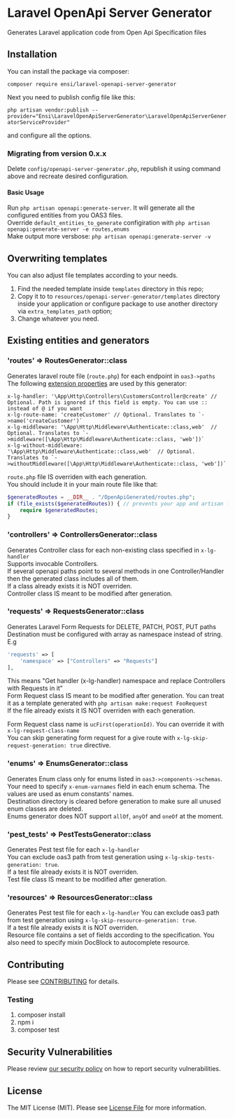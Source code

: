 # Laravel OpenApi Server Generator

Generates Laravel application code from Open Api Specification files

## Installation

You can install the package via composer:

`composer require ensi/laravel-openapi-server-generator`

Next you need to publish config file like this:

`php artisan vendor:publish --provider="Ensi\LaravelOpenApiServerGenerator\LaravelOpenApiServerGeneratorServiceProvider"`

and configure all the options.

### Migrating from version 0.x.x

Delete `config/openapi-server-generator.php`, republish it using command above and recreate desired configuration.

#### Basic Usage

Run `php artisan openapi:generate-server`. It will generate all the configured entities from you OAS3 files.  
Override `default_entities_to_generate` configiration with `php artisan openapi:generate-server -e routes,enums`  
Make output more versbose: `php artisan openapi:generate-server -v`  

## Overwriting templates

You can also adjust file templates according to your needs. 
1. Find the needed template inside `templates` directory in this repo;
2. Copy it to to `resources/openapi-server-generator/templates` directory inside your application or configure package to use another directory via `extra_templates_path` option;
3. Change whatever you need.

## Existing entities and generators

### 'routes' => RoutesGenerator::class

Generates laravel route file (`route.php`) for each endpoint in `oas3->paths`  
The following [extension properties](https://github.com/OAI/OpenAPI-Specification/blob/3.0.2/versions/3.0.2.md#specificationExtensions) are used by this generator:

```
x-lg-handler: '\App\Http\Controllers\CustomersController@create' // Optional. Path is ignored if this field is empty. You can use :: instead of @ if you want
x-lg-route-name: 'createCustomer' // Optional. Translates to `->name('createCustomer')`
x-lg-middleware: '\App\Http\Middleware\Authenticate::class,web'  // Optional. Translates to `->middleware([\App\Http\Middleware\Authenticate::class, 'web'])`
x-lg-without-middleware: '\App\Http\Middleware\Authenticate::class,web'  // Optional. Translates to `->withoutMiddleware([\App\Http\Middleware\Authenticate::class, 'web'])`
```

`route.php` file IS overriden with each generation.  
You should include it in your main route file like that:

```php
$generatedRoutes = __DIR__ . "/OpenApiGenerated/routes.php";
if (file_exists($generatedRoutes)) { // prevents your app and artisan from breaking if there is no autogenerated route file for some reason.
    require $generatedRoutes;
}
```

### 'controllers' => ControllersGenerator::class

Generates Controller class for each non-existing class specified in `x-lg-handler`  
Supports invocable Controllers.  
If several openapi paths point to several methods in one Controller/Handler then the generated class includes all of them.  
If a class already exists it is NOT overriden.  
Controller class IS meant to be modified after generation.  

### 'requests' => RequestsGenerator::class

Generates Laravel Form Requests for DELETE, PATCH, POST, PUT paths  
Destination must be configured with array as namespace instead of string.  
E.g 

```php
'requests' => [
    'namespace' => ["Controllers" => "Requests"]
],
```

This means "Get handler (x-lg-handler) namespace and replace Controllers with Requests in it"  
Form Request class IS meant to be modified after generation. You can treat it as a template generated with `php artisan make:request FooRequest`  
If the file already exists it IS NOT overriden with each generation.  

Form Request class name is `ucFirst(operationId)`. You can override it with `x-lg-request-class-name`  
You can skip generating form request for a give route with `x-lg-skip-request-generation: true` directive.  

### 'enums' => EnumsGenerator::class

Generates Enum class only for enums listed in `oas3->components->schemas`.  
Your need to specify `x-enum-varnames` field in each enum schema. The values are used as enum constants' names.  
Destination directory is cleared before generation to make sure all unused enum classes are deleted.  
Enums generator does NOT support `allOf`, `anyOf` and `oneOf` at the moment.

### 'pest_tests' => PestTestsGenerator::class

Generates Pest test file for each `x-lg-handler`  
You can exclude oas3 path from test generation using `x-lg-skip-tests-generation: true`.  
If a test file already exists it is NOT overriden.  
Test file class IS meant to be modified after generation.

### 'resources' => ResourcesGenerator::class

Generates Pest test file for each `x-lg-handler`
You can exclude oas3 path from test generation using `x-lg-skip-resource-generation: true`.  
If a test file already exists it is NOT overriden.  
Resource file contains a set of fields according to the specification. 
You also need to specify mixin DocBlock to autocomplete resource.

## Contributing

Please see [CONTRIBUTING](.github/CONTRIBUTING.md) for details.

### Testing

1. composer install
2. npm i
3. composer test

## Security Vulnerabilities

Please review [our security policy](../../security/policy) on how to report security vulnerabilities.

## License

The MIT License (MIT). Please see [License File](LICENSE.md) for more information.


